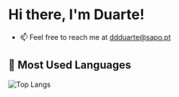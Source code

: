 # Hi there, I'm **Duarte**!

- 📫 Feel free to reach me at ddduarte@sapo.pt

## 🌱 Most Used Languages
![Top Langs](https://github-readme-stats.vercel.app/api/top-langs/?username=DuarteSJ&layout=compact&theme=radical)
